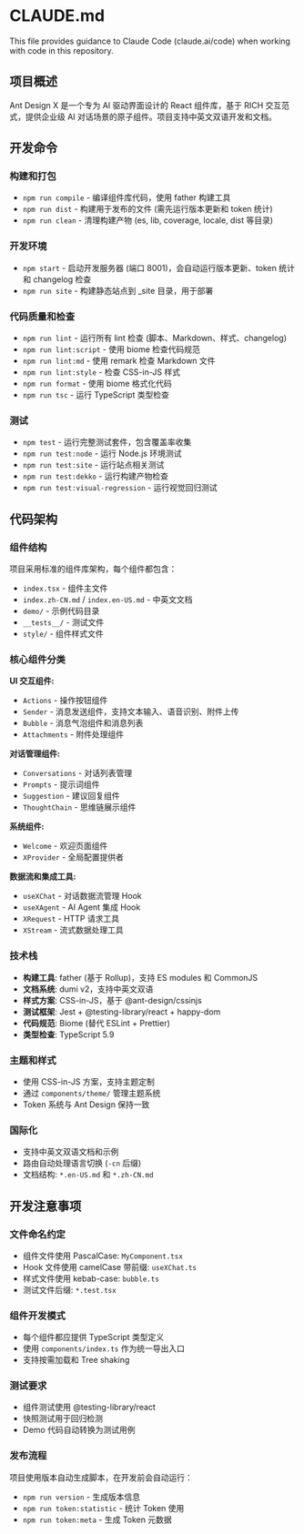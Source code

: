 # CLAUDE.md

This file provides guidance to Claude Code (claude.ai/code) when working with code in this repository.

## 项目概述

Ant Design X 是一个专为 AI 驱动界面设计的 React 组件库，基于 RICH 交互范式，提供企业级 AI 对话场景的原子组件。项目支持中英文双语开发和文档。

## 开发命令

### 构建和打包

- `npm run compile` - 编译组件库代码，使用 father 构建工具
- `npm run dist` - 构建用于发布的文件 (需先运行版本更新和 token 统计)
- `npm run clean` - 清理构建产物 (es, lib, coverage, locale, dist 等目录)

### 开发环境

- `npm start` - 启动开发服务器 (端口 8001)，会自动运行版本更新、token 统计和 changelog 检查
- `npm run site` - 构建静态站点到 \_site 目录，用于部署

### 代码质量和检查

- `npm run lint` - 运行所有 lint 检查 (脚本、Markdown、样式、changelog)
- `npm run lint:script` - 使用 biome 检查代码规范
- `npm run lint:md` - 使用 remark 检查 Markdown 文件
- `npm run lint:style` - 检查 CSS-in-JS 样式
- `npm run format` - 使用 biome 格式化代码
- `npm run tsc` - 运行 TypeScript 类型检查

### 测试

- `npm test` - 运行完整测试套件，包含覆盖率收集
- `npm run test:node` - 运行 Node.js 环境测试
- `npm run test:site` - 运行站点相关测试
- `npm run test:dekko` - 运行构建产物检查
- `npm run test:visual-regression` - 运行视觉回归测试

## 代码架构

### 组件结构

项目采用标准的组件库架构，每个组件都包含：

- `index.tsx` - 组件主文件
- `index.zh-CN.md` / `index.en-US.md` - 中英文文档
- `demo/` - 示例代码目录
- `__tests__/` - 测试文件
- `style/` - 组件样式文件

### 核心组件分类

**UI 交互组件:**

- `Actions` - 操作按钮组件
- `Sender` - 消息发送组件，支持文本输入、语音识别、附件上传
- `Bubble` - 消息气泡组件和消息列表
- `Attachments` - 附件处理组件

**对话管理组件:**

- `Conversations` - 对话列表管理
- `Prompts` - 提示词组件
- `Suggestion` - 建议回复组件
- `ThoughtChain` - 思维链展示组件

**系统组件:**

- `Welcome` - 欢迎页面组件
- `XProvider` - 全局配置提供者

**数据流和集成工具:**

- `useXChat` - 对话数据流管理 Hook
- `useXAgent` - AI Agent 集成 Hook
- `XRequest` - HTTP 请求工具
- `XStream` - 流式数据处理工具

### 技术栈

- **构建工具**: father (基于 Rollup)，支持 ES modules 和 CommonJS
- **文档系统**: dumi v2，支持中英文双语
- **样式方案**: CSS-in-JS，基于 @ant-design/cssinjs
- **测试框架**: Jest + @testing-library/react + happy-dom
- **代码规范**: Biome (替代 ESLint + Prettier)
- **类型检查**: TypeScript 5.9

### 主题和样式

- 使用 CSS-in-JS 方案，支持主题定制
- 通过 `components/theme/` 管理主题系统
- Token 系统与 Ant Design 保持一致

### 国际化

- 支持中英文双语文档和示例
- 路由自动处理语言切换 (`-cn` 后缀)
- 文档结构: `*.en-US.md` 和 `*.zh-CN.md`

## 开发注意事项

### 文件命名约定

- 组件文件使用 PascalCase: `MyComponent.tsx`
- Hook 文件使用 camelCase 带前缀: `useXChat.ts`
- 样式文件使用 kebab-case: `bubble.ts`
- 测试文件后缀: `*.test.tsx`

### 组件开发模式

- 每个组件都应提供 TypeScript 类型定义
- 使用 `components/index.ts` 作为统一导出入口
- 支持按需加载和 Tree shaking

### 测试要求

- 组件测试使用 @testing-library/react
- 快照测试用于回归检测
- Demo 代码自动转换为测试用例

### 发布流程

项目使用版本自动生成脚本，在开发前会自动运行：

- `npm run version` - 生成版本信息
- `npm run token:statistic` - 统计 Token 使用
- `npm run token:meta` - 生成 Token 元数据
